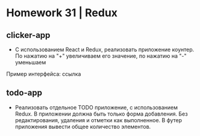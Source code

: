 
# Homework 31 | Redux
## clicker-app
- С использованием React и Redux, реализовать приложение коунтер. По нажатию на "+" увеличиваем его значение, по нажатию на "-" уменьшаем

Пример интерфейса: ссылка

## todo-app

- Реализовать отдельное TODO приложение, с использованием Redux. В приложении должна быть только форма добавления. Без редактирования, удаления и отметки как выполненное. В футер приложения вывести общее количество элементов.

